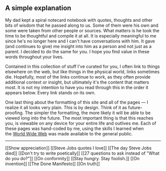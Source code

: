 ## A simple explanation

My dad kept a spiral notecard notebook with quotes, thoughts and other bits of wisdom that he passed along to us. Some of them were his own and some were taken from other people or sources. What matters is he took the time to be thoughtful and compile it at all. It is especially meaningful to me since he's no longer here and I can't have conversations with him. It gave (and continues to give) me insight into him as a person and not just as a parent. I decided to do the same for you. I hope you find value in these words throughout your lives.

Contained in this collection of stuff I've curated for you, I often link to things elsewhere on the web, but like things in the physical world, links sometimes die. Hopefully, most of the links continue to work, as they often provide additional context or insight, but ultimately it's the content that matters most. It is not my intention to have you read through this in the order it appears below. Every link stands on its own.

One last thing about the formatting of this site and all of the pages — I realize it all looks very plain. This is by design. Think of it as future-proofing. The simpler the formatting, the more likely it will be able to be viewed long into the future. The most important thing is that this reaches you, is viewable on any device for your entire life and outlives me. Each of these pages was hand-coded by me, using the skills I learned when the [World Wide Web](https://en.wikipedia.org/wiki/World_Wide_Web) was made available to the general public.

---

[[Show appreciation]]
[[Steve Jobs quotes I love]]
[[The day Steve Jobs died]]
[[Don't try to write poetically]]
[[27 questions to ask instead of "What do you do?"]]
[[On conformity]]
[[Stay hungry. Stay foolish.]]
[[On invention]]
[[The Done Manifesto]]
[[On truth]]

